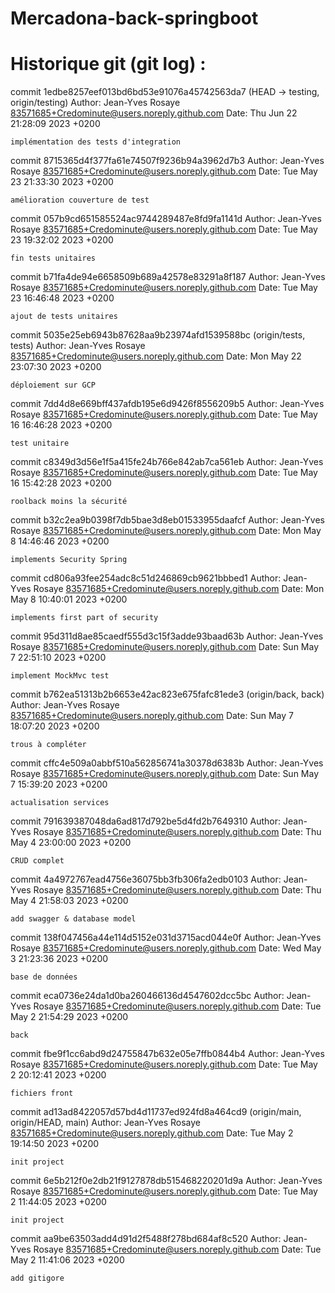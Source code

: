 # Mercadona-back-springboot

# Historique git (git log) :

commit 1edbe8257eef013bd6bd53e91076a45742563da7 (HEAD -> testing, origin/testing)
Author: Jean-Yves Rosaye <83571685+Credominute@users.noreply.github.com>
Date:   Thu Jun 22 21:28:09 2023 +0200

    implémentation des tests d'integration

commit 8715365d4f377fa61e74507f9236b94a3962d7b3
Author: Jean-Yves Rosaye <83571685+Credominute@users.noreply.github.com>
Date:   Tue May 23 21:33:30 2023 +0200

    amélioration couverture de test

commit 057b9cd651585524ac9744289487e8fd9fa1141d
Author: Jean-Yves Rosaye <83571685+Credominute@users.noreply.github.com>
Date:   Tue May 23 19:32:02 2023 +0200

    fin tests unitaires

commit b71fa4de94e6658509b689a42578e83291a8f187
Author: Jean-Yves Rosaye <83571685+Credominute@users.noreply.github.com>
Date:   Tue May 23 16:46:48 2023 +0200

    ajout de tests unitaires

commit 5035e25eb6943b87628aa9b23974afd1539588bc (origin/tests, tests)
Author: Jean-Yves Rosaye <83571685+Credominute@users.noreply.github.com>
Date:   Mon May 22 23:07:30 2023 +0200

    déploiement sur GCP

commit 7dd4d8e669bff437afdb195e6d9426f8556209b5
Author: Jean-Yves Rosaye <83571685+Credominute@users.noreply.github.com>
Date:   Tue May 16 16:46:28 2023 +0200

    test unitaire

commit c8349d3d56e1f5a415fe24b766e842ab7ca561eb
Author: Jean-Yves Rosaye <83571685+Credominute@users.noreply.github.com>
Date:   Tue May 16 15:42:28 2023 +0200

    roolback moins la sécurité

commit b32c2ea9b0398f7db5bae3d8eb01533955daafcf
Author: Jean-Yves Rosaye <83571685+Credominute@users.noreply.github.com>
Date:   Mon May 8 14:46:46 2023 +0200

    implements Security Spring

commit cd806a93fee254adc8c51d246869cb9621bbbed1
Author: Jean-Yves Rosaye <83571685+Credominute@users.noreply.github.com>
Date:   Mon May 8 10:40:01 2023 +0200

    implements first part of security

commit 95d311d8ae85caedf555d3c15f3adde93baad63b
Author: Jean-Yves Rosaye <83571685+Credominute@users.noreply.github.com>
Date:   Sun May 7 22:51:10 2023 +0200

    implement MockMvc test

commit b762ea51313b2b6653e42ac823e675fafc81ede3 (origin/back, back)
Author: Jean-Yves Rosaye <83571685+Credominute@users.noreply.github.com>
Date:   Sun May 7 18:07:20 2023 +0200

    trous à compléter

commit cffc4e509a0abbf510a562856741a30378d6383b
Author: Jean-Yves Rosaye <83571685+Credominute@users.noreply.github.com>
Date:   Sun May 7 15:39:20 2023 +0200

    actualisation services

commit 791639387048da6ad817d792be5d4fd2b7649310
Author: Jean-Yves Rosaye <83571685+Credominute@users.noreply.github.com>
Date:   Thu May 4 23:00:00 2023 +0200

    CRUD complet

commit 4a4972767ead4756e36075bb3fb306fa2edb0103
Author: Jean-Yves Rosaye <83571685+Credominute@users.noreply.github.com>
Date:   Thu May 4 21:58:03 2023 +0200

    add swagger & database model

commit 138f047456a44e114d5152e031d3715acd044e0f
Author: Jean-Yves Rosaye <83571685+Credominute@users.noreply.github.com>
Date:   Wed May 3 21:23:36 2023 +0200

    base de données

commit eca0736e24da1d0ba260466136d4547602dcc5bc
Author: Jean-Yves Rosaye <83571685+Credominute@users.noreply.github.com>
Date:   Tue May 2 21:54:29 2023 +0200

    back

commit fbe9f1cc6abd9d24755847b632e05e7ffb0844b4
Author: Jean-Yves Rosaye <83571685+Credominute@users.noreply.github.com>
Date:   Tue May 2 20:12:41 2023 +0200

    fichiers front

commit ad13ad8422057d57bd4d11737ed924fd8a464cd9 (origin/main, origin/HEAD, main)
Author: Jean-Yves Rosaye <83571685+Credominute@users.noreply.github.com>
Date:   Tue May 2 19:14:50 2023 +0200

    init project

commit 6e5b212f0e2db21f9127878db515468220201d9a
Author: Jean-Yves Rosaye <83571685+Credominute@users.noreply.github.com>
Date:   Tue May 2 11:44:05 2023 +0200

    init project

commit aa9be63503add4d91d2f5488f278bd684af8c520
Author: Jean-Yves Rosaye <83571685+Credominute@users.noreply.github.com>
Date:   Tue May 2 11:41:06 2023 +0200

    add gitigore
